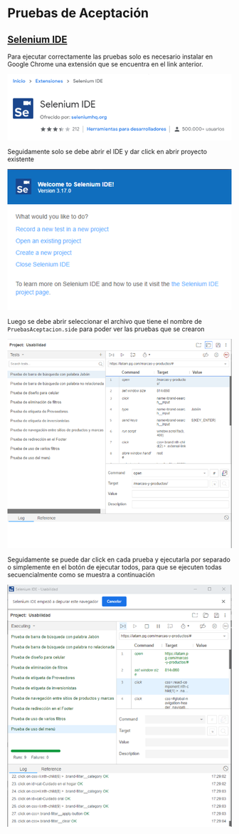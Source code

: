 # Pruebas de Aceptación

## [Selenium IDE](https://chrome.google.com/webstore/detail/selenium-ide/mooikfkahbdckldjjndioackbalphokd)

Para ejecutar correctamente las pruebas solo es necesario instalar en Google Chrome una extensión que se encuentra en el link anterior.

![Selenium](./images/selenium.png)

Seguidamente solo se debe abrir el IDE y dar click en abrir proyecto existente

![Open](./images/abrir.png)

Luego se debe abrir seleccionar el archivo que tiene el nombre de `PruebasAceptacion.side` para poder ver las pruebas que se crearon

![Test](./images/test.png)

Seguidamente se puede dar click en cada prueba y ejecutarla por separado o simplemente en el botón de ejecutar todos, para que se ejecuten todas secuencialmente como se muestra a continuación

![Test Running](./images/running.png)